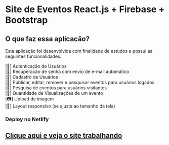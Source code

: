 # Site de Eventos React.js + Firebase + Bootstrap

## O que faz essa aplicacão?

Esta aplicação foi desenvolvida com finalidade de estudos e possui as seguintes funcionalidades:

[🔑] Autenticação de Usuários <br/>
[📧] Recuperação de senha com envio de e-mail automático <br/>
[👤] Cadastro de Usuários <br/>
[📝] Publicar, editar, remover e pesquisar eventos para usuários logados. <br/>
[🔎] Pesquisa de eventos para usuários visitantes <br/>
[👀] Quantidade de Visualizações de um evento <br/>
[📷] Upload de imagem <br/>
[📲] Layout responsivo (se ajusta ao tamanho da tela) <br/>

### Deploy no Netlify <br/>
## [Clique aqui e veja o site trabalhando](https://lyon-eventos.netlify.app/)
